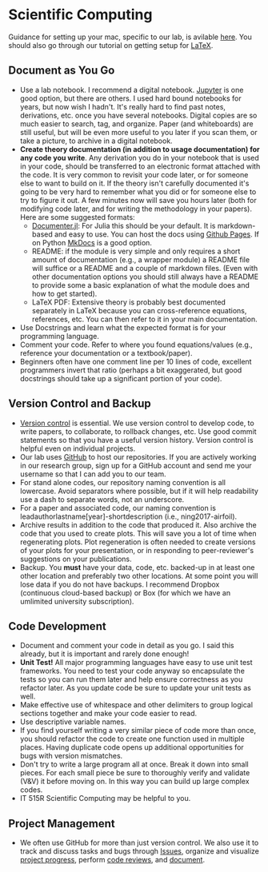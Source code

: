 # Scientific Computing

Guidance for setting up your mac, specific to our lab, is avilable [here](https://github.com/byuflowlab/flowlab-notebook/blob/master/tutorials/macsetup.md).  You should also go through our tutorial on getting setup for [LaTeX](https://github.com/byuflowlab/flowlab-notebook/blob/master/tutorials/latex.md).

## Document as You Go

- Use a lab notebook.  I recommend a digital notebook.  [Jupyter](http://jupyter.org) is one good option, but there are others.  I used hard bound notebooks for years, but now wish I hadn't.  It's really hard to find past notes, derivations, etc. once you have several notebooks. Digital copies are so much easier to search, tag, and organize.  Paper (and whiteboards) are still useful, but will be even more useful to you later if you scan them, or take a picture, to archive in a digital notebook.
- **Create theory documentation (in addition to usage documentation) for any code you write**.  Any derivation you do in your notebook that is used in your code, should be transferred to an electronic format attached with the code.  It is very common to revisit your code later, or for someone else to want to build on it.  If the theory isn't carefully documented it's going to be very hard to remember what you did or for someone else to try to figure it out.  A few minutes now will save you hours later (both for modifying code later, and for writing the methodology in your papers).  Here are some suggested formats:
    - [Documenter.jl](https://github.com/JuliaDocs/Documenter.jl): For Julia this should be your default.  It is markdown-based and easy to use.  You can host the docs using [Github Pages](https://pages.github.com).  If on Python [MkDocs](https://www.mkdocs.org) is a good option.
    - README: if the module is very simple and only requires a short amount of documentation (e.g., a wrapper module) a README file will suffice or a README and a couple of markdown files.  (Even with other documentation options you should still always have a README to provide some a basic explanation of what the module does and how to get started).
    - LaTeX PDF: Extensive theory is probably best documented separately in LaTeX because you can cross-reference equations, references, etc.  You can then refer to it in your main documentation.
- Use Docstrings and learn what the expected format is for your programming language.
- Comment your code.  Refer to where you found equations/values (e.g., reference your documentation or a textbook/paper).
- Beginners often have one comment line per 10 lines of code, excellent programmers invert that ratio (perhaps a bit exaggerated, but good docstrings should take up a significant portion of your code).  

## Version Control and Backup

- [Version control](http://en.wikipedia.org/wiki/Revision_control) is essential.  We use version control to develop code, to write papers, to collaborate, to rollback changes, etc.  Use good commit statements so that you have a useful version history.  Version control is helpful even on individual projects.  
- Our lab uses [GitHub](https://github.com/byuflowlab) to host our repositories. If you are actively working in our research group, sign up for a GitHub account and send me your username so that I can add you to our team.  
- For stand alone codes, our repository naming convention is all lowercase.  Avoid separators where possible, but if it will help readability use a dash to separate words, not an underscore.  
- For a paper and associated code, our naming convention is leadauthorlastname[year]-shortdescription (i.e., ning2017-airfoil).
- Archive results in addition to the code that produced it. <a name="archive"></a> Also archive the code that you used to create plots.  This will save you a lot of time when regenerating plots.  Plot regeneration is often needed to create versions of your plots for your presentation, or in responding to peer-reviewer's suggestions on your publications.  
- Backup.  You **must** have your data, code, etc. backed-up in at least one other location and preferably two other locations.  At some point you will lose data if you do not have backups.  I recommend Dropbox (continuous cloud-based backup) or Box (for which we have an umlimited university subscription).

## Code Development

- Document and comment your code in detail as you go.  I said this already, but it is important and rarely done enough!
- **Unit Test!**  All major programming languages have easy to use unit test frameworks.  You need to test your code anyway so encapsulate the tests so you can run them later and help ensure correctness as you refactor later.  As you update code be sure to update your unit tests as well.
- Make effective use of whitespace and other delimiters to group logical sections together and make your code easier to read.
- Use descriptive variable names.
- If you find yourself writing a very similar piece of code more than once, you should refactor the code to create one function used in multiple places.  Having duplicate code opens up additional opportunities for bugs with version mismatches.
- Don't try to write a large program all at once.  Break it down into small pieces. For each small piece be sure to thoroughly verify and validate (V&V) it before moving on.  In this way you can build up large complex codes.
- IT 515R Scientific Computing may be helpful to you.

## Project Management

- We often use GitHub for more than just version control.  We also use it to track and discuss tasks and bugs through [Issues](https://guides.github.com/features/issues/), organize and visualize [project progress](https://www.youtube.com/watch?v=C6MGKHkNtxU), perform [code reviews](https://github.com/features/code-review), and [document](https://guides.github.com/features/wikis/).
